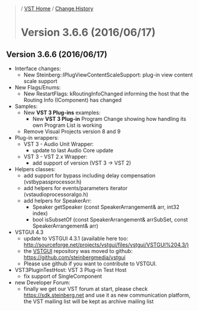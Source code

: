>/ [VST Home](../) / [Change History](./Index.md)
>
># Version 3.6.6 (2016/06/17)

## Version 3.6.6 (2016/06/17)

- Interface changes:
  - New Steinberg::IPlugViewContentScaleSupport: plug-in view content scale support
- New Flags/Enums:
  - New RestartFlags: kRoutingInfoChanged informing the host that the Routing Info (IComponent) has changed
- Samples:
  - New **VST 3 Plug-ins** examples:
    - New **VST 3 Plug-in** Program Change showing how handling its own Program List is working
  - Remove Visual Projects version 8 and 9
- Plug-in wrappers:
  - VST 3 - Audio Unit Wrapper:
    - update to last Audio Core update
  - VST 3 - VST 2.x Wrapper:
    - add support of version (VST 3 -> VST 2)
- Helpers classes:
  - add support for bypass including delay compensation (vstbypassprocessor.h)
  - add helpers for events/parameters iterator (vstaudioprocessoralgo.h)
  - add helpers for SpeakerArr:
    - Speaker getSpeaker (const SpeakerArrangement& arr, int32 index)
    - bool isSubsetOf (const SpeakerArrangement& arrSubSet, const SpeakerArrangement& arr)
- VSTGUI 4.3
  - update to VSTGUI 4.3.1 (available here too: <http://sourceforge.net/projects/vstgui/files/vstgui/VSTGUI%204.3/)>
  - the [VSTGUI](../What+is+the+VST+3+SDK/VSTGUI.md) repository was moved to github: <https://github.com/steinbergmedia/vstgui>
  - Please use github if you want to contribute to VSTGUI.
- VST3PluginTestHost: VST 3 Plug-in Test Host
  - fix support of SingleComponent
- new Developer Forum:
  - finally we get our VST forum at start, please check <https://sdk.steinberg.net> and use it as new communication platform, the VST mailing list will be kept as archive mailing list
